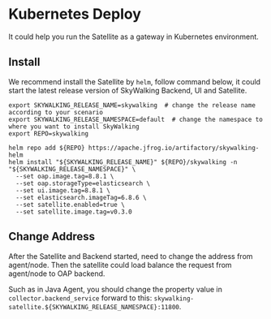 # Kubernetes Deploy

It could help you run the Satellite as a gateway in Kubernetes environment.

## Install

We recommend install the Satellite by `helm`, follow command below, it could start the latest release version of SkyWalking Backend, UI and Satellite.

```shell
export SKYWALKING_RELEASE_NAME=skywalking  # change the release name according to your scenario
export SKYWALKING_RELEASE_NAMESPACE=default  # change the namespace to where you want to install SkyWalking
export REPO=skywalking

helm repo add ${REPO} https://apache.jfrog.io/artifactory/skywalking-helm                                
helm install "${SKYWALKING_RELEASE_NAME}" ${REPO}/skywalking -n "${SKYWALKING_RELEASE_NAMESPACE}" \
  --set oap.image.tag=8.8.1 \
  --set oap.storageType=elasticsearch \
  --set ui.image.tag=8.8.1 \
  --set elasticsearch.imageTag=6.8.6 \
  --set satellite.enabled=true \
  --set satellite.image.tag=v0.3.0
```

## Change Address

After the Satellite and Backend started, need to change the address from agent/node. Then the satellite could load balance the request from agent/node to OAP backend.

Such as in Java Agent, you should change the property value in `collector.backend_service` forward to this: `skywalking-satellite.${SKYWALKING_RELEASE_NAMESPACE}:11800`.
